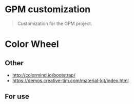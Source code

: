 # GPM customization
> Customization for the GPM project.

# Color Wheel
## Other
- http://colormind.io/bootstrap/
- https://demos.creative-tim.com/material-kit/index.html

## For use
